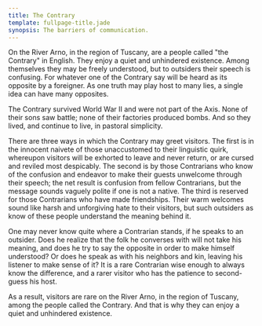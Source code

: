 ```yaml
---
title: The Contrary
template: fullpage-title.jade
synopsis: The barriers of communication.
---
```


On the River Arno, in the region of Tuscany, are a people called "the Contrary" in English. They enjoy a quiet and unhindered existence. Among themselves they may be freely understood, but to outsiders their speech is confusing. For whatever one of the Contrary say will be heard as its opposite by a foreigner. As one truth may play host to many lies, a single idea can have many opposites.

The Contrary survived World War II and were not part of the Axis. None of their sons saw battle; none of their factories produced bombs. And so they lived, and continue to live, in pastoral simplicity.

There are three ways in which the Contrary may greet visitors. The first is in the innocent naivete of those unaccustomed to their linguistic quirk, whereupon visitors will be exhorted to leave and never return, or are cursed and reviled most despicably. The second is by those Contrarians who know of the confusion and endeavor to make their guests unwelcome through their speech; the net result is confusion from fellow Contrarians, but the message sounds vaguely polite if one is not a native. The third is reserved for those Contrarians who have made friendships. Their warm welcomes sound like harsh and unforgiving hate to their visitors, but such outsiders as know of these people understand the meaning behind it.

One may never know quite where a Contrarian stands, if he speaks to an outsider. Does he realize that the folk he converses with will not take his meaning, and does he try to say the opposite in order to make himself understood? Or does he speak as with his neighbors and kin, leaving his listener to make sense of it? It is a rare Contrarian wise enough to always know the difference, and a rarer visitor who has the patience to second-guess his host.

As a result, visitors are rare on the River Arno, in the region of Tuscany, among the people called the Contrary. And that is why they can enjoy a quiet and unhindered existence.

